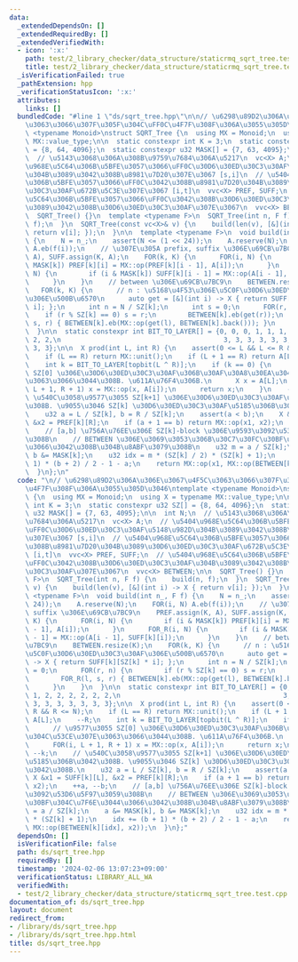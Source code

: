 ```yaml
---
data:
  _extendedDependsOn: []
  _extendedRequiredBy: []
  _extendedVerifiedWith:
  - icon: ':x:'
    path: test/2_library_checker/data_structure/staticrmq_sqrt_tree.test.cpp
    title: test/2_library_checker/data_structure/staticrmq_sqrt_tree.test.cpp
  _isVerificationFailed: true
  _pathExtension: hpp
  _verificationStatusIcon: ':x:'
  attributes:
    links: []
  bundledCode: "#line 1 \"ds/sqrt_tree.hpp\"\n\n// \u6298\u89D2\u306A\u306E\u3067\u4F5C\
    \u3063\u3066\u307F\u305F\u304C\uFF0C\u4F7F\u308F\u306A\u3055\u305D\u3046\ntemplate\
    \ <typename Monoid>\nstruct SQRT_Tree {\n  using MX = Monoid;\n  using X = typename\
    \ MX::value_type;\n\n  static constexpr int K = 3;\n  static constexpr u32 SZ[]\
    \ = {8, 64, 4096};\n  static constexpr u32 MASK[] = {7, 63, 4095};\n\n  int N;\n\
    \  // \u5143\u3068\u306A\u308B\u9759\u7684\u306A\u5217\n  vc<X> A;\n  // \u5404\
    \u968E\u5C64\u306B\u5BFE\u3057\u3066\uFF0C\u30D6\u30ED\u30C3\u30AF\u5148\u982D\
    \u304B\u3089\u3042\u308B\u8981\u7D20\u307E\u3067 [s,i]\n  // \u5404\u968E\u5C64\
    \u306B\u5BFE\u3057\u3066\uFF0C\u3042\u308B\u8981\u7D20\u304B\u3089\u30D6\u30ED\
    \u30C3\u30AF\u672B\u5C3E\u307E\u3067 [i,t]\n  vvc<X> PREF, SUFF;\n  // \u5404\u968E\
    \u5C64\u306B\u5BFE\u3057\u3066\uFF0C\u3042\u308B\u30D6\u30ED\u30C3\u30AF\u304B\
    \u3089\u3042\u308B\u30D6\u30ED\u30C3\u30AF\u307E\u3067\n  vvc<X> BETWEEN;\n\n\
    \  SQRT_Tree() {}\n  template <typename F>\n  SQRT_Tree(int n, F f) {\n    build(n,\
    \ f);\n  }\n  SQRT_Tree(const vc<X>& v) {\n    build(len(v), [&](int i) -> X {\
    \ return v[i]; });\n  }\n\n  template <typename F>\n  void build(int n_, F f)\
    \ {\n    N = n_;\n    assert(N <= (1 << 24));\n    A.reserve(N);\n    FOR(i, N)\
    \ A.eb(f(i));\n    // \u307E\u305A prefix, suffix \u306E\u69CB\u7BC9\n    PREF.assign(K,\
    \ A), SUFF.assign(K, A);\n    FOR(k, K) {\n      FOR(i, N) {\n        if (i &\
    \ MASK[k]) PREF[k][i] = MX::op(PREF[k][i - 1], A[i]);\n      }\n      FOR_R(i,\
    \ N) {\n        if (i & MASK[k]) SUFF[k][i - 1] = MX::op(A[i - 1], SUFF[k][i]);\n\
    \      }\n    }\n    // between \u306E\u69CB\u7BC9\n    BETWEEN.resize(K);\n \
    \   FOR(k, K) {\n      // n : \u5168\u4F53\u306E\u5C0F\u30D6\u30ED\u30C3\u30AF\
    \u306E\u500B\u6570\n      auto get = [&](int i) -> X { return SUFF[k][SZ[k] *\
    \ i]; };\n      int n = N / SZ[k];\n      int s = 0;\n      FOR(r, n) {\n    \
    \    if (r % SZ[k] == 0) s = r;\n        BETWEEN[k].eb(get(r));\n        FOR_R(l,\
    \ s, r) { BETWEEN[k].eb(MX::op(get(l), BETWEEN[k].back())); }\n      }\n    }\n\
    \  }\n\n  static constexpr int BIT_TO_LAYER[] = {0, 0, 0, 1, 1, 1, 2, 2, 2, 2,\
    \ 2, 2,\n                                         3, 3, 3, 3, 3, 3, 3, 3, 3, 3,\
    \ 3, 3};\n\n  X prod(int L, int R) {\n    assert(0 <= L && L <= R && R <= N);\n\
    \    if (L == R) return MX::unit();\n    if (L + 1 == R) return A[L];\n    --R;\n\
    \    int k = BIT_TO_LAYER[topbit(L ^ R)];\n    if (k == 0) {\n      // \u9577\u3055\
    \ SZ[0] \u306E\u30D6\u30ED\u30C3\u30AF\u306B\u30AF\u30A8\u30EA\u304C\u53CE\u307E\
    \u3063\u3066\u3044\u308B. \u611A\u76F4\u306B.\n      X x = A[L];\n      FOR(i,\
    \ L + 1, R + 1) x = MX::op(x, A[i]);\n      return x;\n    }\n    --k;\n    //\
    \ \u540C\u3058\u9577\u3055 SZ[k+1] \u306E\u30D6\u30ED\u30C3\u30AF\u5185\u306B\u3042\
    \u308B. \u9055\u3046 SZ[k] \u30D6\u30ED\u30C3\u30AF\u5185\u306B\u3042\u308B.\n\
    \    u32 a = L / SZ[k], b = R / SZ[k];\n    assert(a < b);\n    X &x1 = SUFF[k][L],\
    \ &x2 = PREF[k][R];\n    if (a + 1 == b) return MX::op(x1, x2);\n    ++a, --b;\n\
    \    // [a,b] \u756A\u76EE\u306E SZ[k]-block \u306E\u9593\u3092\u53D6\u5F97\u3059\
    \u308B\n    // BETWEEN \u306E\u3069\u3053\u306B\u30C7\u30FC\u30BF\u304C\u7F6E\u3044\
    \u3066\u3042\u308B\u304B\u8ABF\u3079\u308B\n    u32 m = a / SZ[k];\n    a &= MASK[k],\
    \ b &= MASK[k];\n    u32 idx = m * (SZ[k] / 2) * (SZ[k] + 1);\n    idx += (b +\
    \ 1) * (b + 2) / 2 - 1 - a;\n    return MX::op(x1, MX::op(BETWEEN[k][idx], x2));\n\
    \  }\n};\n"
  code: "\n// \u6298\u89D2\u306A\u306E\u3067\u4F5C\u3063\u3066\u307F\u305F\u304C\uFF0C\
    \u4F7F\u308F\u306A\u3055\u305D\u3046\ntemplate <typename Monoid>\nstruct SQRT_Tree\
    \ {\n  using MX = Monoid;\n  using X = typename MX::value_type;\n\n  static constexpr\
    \ int K = 3;\n  static constexpr u32 SZ[] = {8, 64, 4096};\n  static constexpr\
    \ u32 MASK[] = {7, 63, 4095};\n\n  int N;\n  // \u5143\u3068\u306A\u308B\u9759\
    \u7684\u306A\u5217\n  vc<X> A;\n  // \u5404\u968E\u5C64\u306B\u5BFE\u3057\u3066\
    \uFF0C\u30D6\u30ED\u30C3\u30AF\u5148\u982D\u304B\u3089\u3042\u308B\u8981\u7D20\
    \u307E\u3067 [s,i]\n  // \u5404\u968E\u5C64\u306B\u5BFE\u3057\u3066\uFF0C\u3042\
    \u308B\u8981\u7D20\u304B\u3089\u30D6\u30ED\u30C3\u30AF\u672B\u5C3E\u307E\u3067\
    \ [i,t]\n  vvc<X> PREF, SUFF;\n  // \u5404\u968E\u5C64\u306B\u5BFE\u3057\u3066\
    \uFF0C\u3042\u308B\u30D6\u30ED\u30C3\u30AF\u304B\u3089\u3042\u308B\u30D6\u30ED\
    \u30C3\u30AF\u307E\u3067\n  vvc<X> BETWEEN;\n\n  SQRT_Tree() {}\n  template <typename\
    \ F>\n  SQRT_Tree(int n, F f) {\n    build(n, f);\n  }\n  SQRT_Tree(const vc<X>&\
    \ v) {\n    build(len(v), [&](int i) -> X { return v[i]; });\n  }\n\n  template\
    \ <typename F>\n  void build(int n_, F f) {\n    N = n_;\n    assert(N <= (1 <<\
    \ 24));\n    A.reserve(N);\n    FOR(i, N) A.eb(f(i));\n    // \u307E\u305A prefix,\
    \ suffix \u306E\u69CB\u7BC9\n    PREF.assign(K, A), SUFF.assign(K, A);\n    FOR(k,\
    \ K) {\n      FOR(i, N) {\n        if (i & MASK[k]) PREF[k][i] = MX::op(PREF[k][i\
    \ - 1], A[i]);\n      }\n      FOR_R(i, N) {\n        if (i & MASK[k]) SUFF[k][i\
    \ - 1] = MX::op(A[i - 1], SUFF[k][i]);\n      }\n    }\n    // between \u306E\u69CB\
    \u7BC9\n    BETWEEN.resize(K);\n    FOR(k, K) {\n      // n : \u5168\u4F53\u306E\
    \u5C0F\u30D6\u30ED\u30C3\u30AF\u306E\u500B\u6570\n      auto get = [&](int i)\
    \ -> X { return SUFF[k][SZ[k] * i]; };\n      int n = N / SZ[k];\n      int s\
    \ = 0;\n      FOR(r, n) {\n        if (r % SZ[k] == 0) s = r;\n        BETWEEN[k].eb(get(r));\n\
    \        FOR_R(l, s, r) { BETWEEN[k].eb(MX::op(get(l), BETWEEN[k].back())); }\n\
    \      }\n    }\n  }\n\n  static constexpr int BIT_TO_LAYER[] = {0, 0, 0, 1, 1,\
    \ 1, 2, 2, 2, 2, 2, 2,\n                                         3, 3, 3, 3, 3,\
    \ 3, 3, 3, 3, 3, 3, 3};\n\n  X prod(int L, int R) {\n    assert(0 <= L && L <=\
    \ R && R <= N);\n    if (L == R) return MX::unit();\n    if (L + 1 == R) return\
    \ A[L];\n    --R;\n    int k = BIT_TO_LAYER[topbit(L ^ R)];\n    if (k == 0) {\n\
    \      // \u9577\u3055 SZ[0] \u306E\u30D6\u30ED\u30C3\u30AF\u306B\u30AF\u30A8\u30EA\
    \u304C\u53CE\u307E\u3063\u3066\u3044\u308B. \u611A\u76F4\u306B.\n      X x = A[L];\n\
    \      FOR(i, L + 1, R + 1) x = MX::op(x, A[i]);\n      return x;\n    }\n   \
    \ --k;\n    // \u540C\u3058\u9577\u3055 SZ[k+1] \u306E\u30D6\u30ED\u30C3\u30AF\
    \u5185\u306B\u3042\u308B. \u9055\u3046 SZ[k] \u30D6\u30ED\u30C3\u30AF\u5185\u306B\
    \u3042\u308B.\n    u32 a = L / SZ[k], b = R / SZ[k];\n    assert(a < b);\n   \
    \ X &x1 = SUFF[k][L], &x2 = PREF[k][R];\n    if (a + 1 == b) return MX::op(x1,\
    \ x2);\n    ++a, --b;\n    // [a,b] \u756A\u76EE\u306E SZ[k]-block \u306E\u9593\
    \u3092\u53D6\u5F97\u3059\u308B\n    // BETWEEN \u306E\u3069\u3053\u306B\u30C7\u30FC\
    \u30BF\u304C\u7F6E\u3044\u3066\u3042\u308B\u304B\u8ABF\u3079\u308B\n    u32 m\
    \ = a / SZ[k];\n    a &= MASK[k], b &= MASK[k];\n    u32 idx = m * (SZ[k] / 2)\
    \ * (SZ[k] + 1);\n    idx += (b + 1) * (b + 2) / 2 - 1 - a;\n    return MX::op(x1,\
    \ MX::op(BETWEEN[k][idx], x2));\n  }\n};"
  dependsOn: []
  isVerificationFile: false
  path: ds/sqrt_tree.hpp
  requiredBy: []
  timestamp: '2024-02-06 13:07:23+09:00'
  verificationStatus: LIBRARY_ALL_WA
  verifiedWith:
  - test/2_library_checker/data_structure/staticrmq_sqrt_tree.test.cpp
documentation_of: ds/sqrt_tree.hpp
layout: document
redirect_from:
- /library/ds/sqrt_tree.hpp
- /library/ds/sqrt_tree.hpp.html
title: ds/sqrt_tree.hpp
---
```

